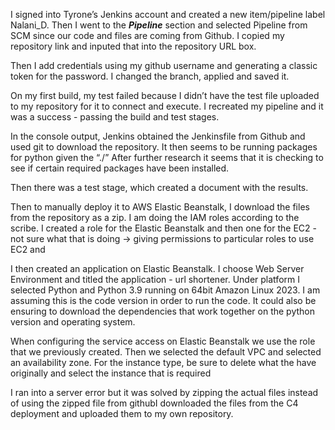 I signed into Tyrone’s Jenkins account and created a new item/pipeline label Nalani_D. Then I went to the ***********Pipeline*********** section and selected Pipeline from SCM since our code and files are coming from Github. I copied my repository link and inputed that into the repository URL box. 

Then I add credentials using my github username and generating a classic token for the password. I changed the branch, applied and saved it.

On my first build, my test failed because I didn’t have the test file uploaded to my repository for it to connect and execute. I recreated my pipeline and it was a success - passing the build and test stages. 

In the console output, Jenkins obtained the Jenkinsfile from Github and used git to download the repository. It then seems to be running packages for python given the “./” After further research it seems that it is checking to see if certain  required packages have been installed.

Then there was a test stage, which created a document with the results.

Then to manually deploy it to AWS Elastic Beanstalk, I download the files from the repository as a zip. I am doing the IAM roles according to the scribe. I created a role for the Elastic Beanstalk and then one for the EC2 - not sure what that is doing -> giving permissions to particular roles to use EC2 and 

I then created an application on Elastic Beanstalk. I choose Web Server Environment and titled the application - url shortener. Under platform I selected Python and Python 3.9 running on 64bit Amazon Linux 2023. I am assuming this is the code version in order to run the code. It could also be ensuring to download the dependencies that work together on the python version and operating system. 

When configuring the service access on Elastic Beanstalk we use the role that we previously created. Then we selected the default VPC and selected an availability zone. For the instance type, be sure to delete what the have originally and select the instance that is required

I ran into a server error but it was solved by zipping the actual files instead of using the zipped file from githubI downloaded the files from the C4 deployment and uploaded them to my own repository.
